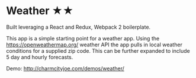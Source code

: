# Weather ★★

Built leveraging a React and Redux, Webpack 2 boilerplate.

This app is a simple starting point for a weather app. Using the https://openweathermap.org/ weather API the app pulls in local weather conditions for a supplied zip code. This can be further expanded to include 5 day and hourly forecasts. 


Demo: http://charmcityjoe.com/demos/weather/
